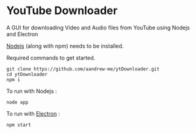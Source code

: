 # YouTube Downloader
A GUI for downloading Video and Audio files from YouTube using Nodejs and Electron

[Nodejs](https://nodejs.org/) (along with npm) needs to be installed.

Required commands to get started.
```
git clone https://github.com/aandrew-me/ytDownloader.git
cd ytDownloader
npm i
```

To run with Nodejs :
```
node app
```
To run with [Electron](https://www.electronjs.org/) :
```
npm start
```
